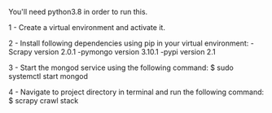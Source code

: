 You'll need python3.8 in order to run this.

1 - Create a virtual environment and activate it.

2 - Install following dependencies using pip in your virtual environment:
    -Scrapy version 2.0.1
    -pymongo version 3.10.1
    -pypi version 2.1

3 - Start the mongod service using the following command:
    $ sudo systemctl start mongod 
 
4 - Navigate to project directory in terminal and run the following command:
    $ scrapy crawl stack
